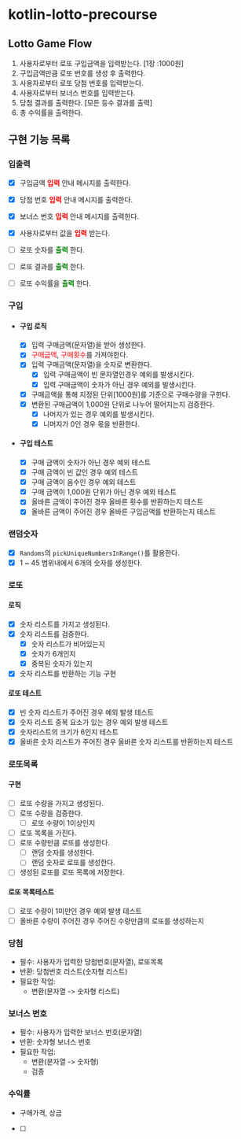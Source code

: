 # kotlin-lotto-precourse

## Lotto Game Flow

1. 사용자로부터 로또 구입금액을 입력받는다. [1장 :1000원]
2. 구입금액만큼 로또 번호를 생성 후 출력한다.
3. 사용자로부터 로또 당첨 번호를 입력받는다.
4. 사용자로부터 보너스 번호를 입력받는다.
5. 당첨 결과를 출력한다. [모든 등수 결과를 출력]
6. 총 수익률을 출력한다.

## 구현 기능 목록

### 입출력

- [x] 구입금액 **<span style="color:red;">입력</span>** 안내 메시지를 출력한다.
- [x] 당첨 번호 **<span style="color:red;">입력</span>** 안내 메시지를 출력한다.
- [x] 보너스 번호 **<span style="color:red;">입력</span>** 안내 메시지를 출력한다.
- [x] 사용자로부터 값을 **<span style="color:red;">입력</span>** 받는다.


- [ ] 로또 숫자를 **<span style="color:green;">출력</span>** 한다.
- [ ] 로또 결과를 **<span style="color:green;">출력</span>** 한다.
- [ ] 로또 수익률을 **<span style="color:green;">출력</span>** 한다.

### 구입

- #### 구입 로직

    - [x] 입력 구매금액(문자열)을 받아 생성한다.
    - [x] <span style="color:red;">구매금액</span>, <span style="color:red;">구매횟수</span>를 가져야한다.
    - [x] 입력 구매금액(문자열)을 숫자로 변환한다.
        - [x] 입력 구매금액이 빈 문자열인경우 예외를 발생시킨다.
        - [x] 입력 구매금액이 숫자가 아닌 경우 예외를 발생시킨다.

    - [x] 구매금액을 통해 지정된 단위[1000원]를 기준으로 구매수량을 구한다.
    - [x] 변환된 구매금액이 1,000원 단위로 나누어 떨어지는지 검증한다.
        - [x] 나머지가 있는 경우 예외를 발생시킨다.
        - [x] 니머지가 0인 경우 몫을 반환한다.

- #### 구입 테스트

    - [x] 구매 금액이 숫자가 아닌 경우 예외 테스트
    - [x] 구매 금액이 빈 값인 경우 예외 테스트
    - [x] 구매 금액이 음수인 경우 예외 테스트
    - [x] 구매 금액이 1,000원 단위가 아닌 경우 예외 테스트
    - [x] 올바른 금액이 주어진 경우 올바른 횟수를 반환하는지 테스트
    - [x] 올바른 금액이 주어진 경우 올바른 구입금액를 반환하는지 테스트

### 랜덤숫자

- [x] `Randoms`의 `pickUniqueNumbersInRange()`를 활용한다.
- [x] 1 ~ 45 범위내에서 6개의 숫자를 생성한다.

### 로또

#### 로직

- [x] 숫자 리스트를 가지고 생성된다.
- [x] 숫자 리스트를 검증한다.
    - [x] 숫자 리스트가 비어있는지
    - [x] 숫자가 6개인지
    - [x] 중복된 숫자가 있는지
- [x] 숫자 리스트를 반환하는 기능 구현

#### 로또 테스트

- [x] 빈 숫자 리스트가 주어진 경우 예외 발생 테스트
- [x] 숫자 리스트 중복 요소가 있는 경우 예외 발생 테스트
- [x] 숫자리스트의 크기가 6인지 테스트
- [x] 올바른 숫자 리스트가 주어진 경우 올바른 숫자 리스트를 반환하는지 테스트

### 로또목록

#### 구현

- [ ] 로또 수량을 가지고 생성된다.
- [ ] 로또 수량을 검증한다.
    - [ ] 로또 수량이 1이상인지
- [ ] 로또 목록을 가진다.
- [ ] 로또 수량만큼 로또를 생성한다.
    - [ ] 랜덤 숫자를 생성한다.
    - [ ] 랜덤 숫자로 로또를 생성한다.
- [ ] 생성된 로또를 로또 목록에 저장한다.

#### 로또 목록테스트

- [ ] 로또 수량이 1미만인 경우 예외 발생 테스트
- [ ] 올바른 수량이 주어진 경우 주어진 수량만큼의 로또를 생성하는지

### 당첨

- 필수: 사용자가 입력한 당첨번호(문자열), 로또목록
- 반환: 당첨번호 리스트(숫자형 리스트)
- 필요한 작업:
    - 변환(문자열 -> 숫자형 리스트)

### 보너스 번호

- 필수: 사용자가 입력한 보너스 번호(문자열)
- 반환: 숫자형 보너스 번호
- 필요한 작업:
    - 변환(문자열 -> 숫자형)
    - 검증

### 수익률

- 구매가격, 상금
- [ ] 
